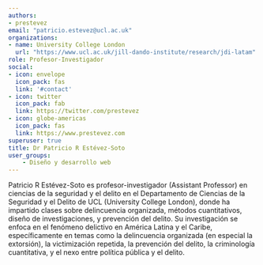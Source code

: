 ```yaml
---
authors:
- prestevez
email: "patricio.estevez@ucl.ac.uk"
organizations:
- name: University College London
  url: "https://www.ucl.ac.uk/jill-dando-institute/research/jdi-latam"
role: Profesor-Investigador
social:
- icon: envelope
  icon_pack: fas
  link: '#contact'
- icon: twitter
  icon_pack: fab
  link: https://twitter.com/prestevez
- icon: globe-americas
  icon_pack: fas
  link: https://www.prestevez.com
superuser: true
title: Dr Patricio R Estévez-Soto
user_groups:
    - Diseño y desarrollo web
---
```


Patricio R Estévez-Soto es profesor-investigador (Assistant Professor) en ciencias de la seguridad y el delito en el Departamento de Ciencias de la Seguridad y el Delito de UCL (University College London), donde ha impartido clases sobre delincuencia organizada, métodos cuantitativos, diseño de investigaciones, y prevención del delito. Su investigación se enfoca en el fenómeno delictivo en América Latina y el Caribe, específicamente en temas como la delincuencia organizada (en especial la extorsión), la victimización repetida, la prevención del delito, la criminología cuantitativa, y el nexo entre política pública y el delito.
